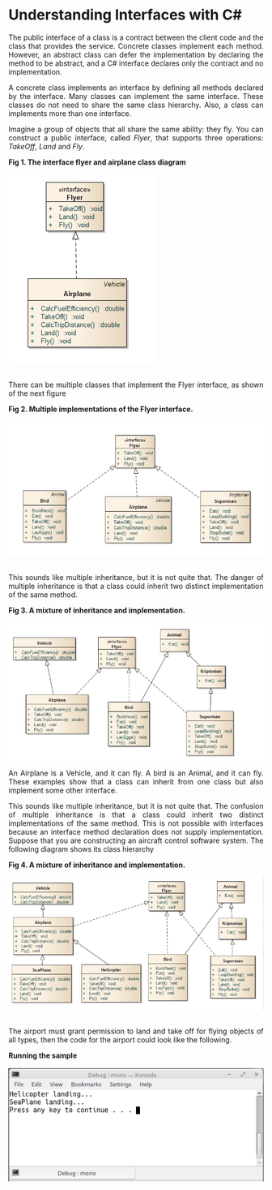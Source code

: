 # Understanding Interfaces with C#

<p align="justify">
    The public interface of a class is a contract between the client code and the class that provides the service. Concrete classes implement each method. However, an abstract class can defer the implementation by declaring the method to be abstract, and a C# interface declares only the contract and no implementation.
    </p>
    <p align="justify">
    A concrete class implements an interface by defining all methods declared by the interface. Many classes can implement the same interface. These classes do not need to share the same class hierarchy. Also, a class can implements more than one interface.
    </p>
    <p align="justify">
    Imagine a group of objects that all share the same ability: they fly. You can construct a public interface, called <i>Flyer</i>, that supports three operations: <i>TakeOff</i>, <i>Land</i> and <i>Fly</i>.
    </p>
    <div><b>Fig 1. The interface flyer and airplane class diagram</b></div><br>
    <div>
    <IMG src="picture_library/interfaces/fig1.png">
    </div><br>
    <p align="justify">
    There can be multiple classes that implement the Flyer interface, as shown of the next figure
    </p>
    <div><b>Fig 2. Multiple implementations of the Flyer interface.</b></div><br>
    <div>
    <IMG src="picture_library/interfaces/fig2.png">
    </div><br>
    <p align="justify">
    This sounds like multiple inheritance, but it is not quite that. The danger of multiple inheritance is that a class could inherit two distinct implementation of the same method.
    </p>
    <div><b>Fig 3. A mixture of inheritance and implementation.</b></div><br>
    <div>
    <IMG src="picture_library/interfaces/fig3.png">
    </div>
    <p align="justify">
    An Airplane is a Vehicle, and it can fly. A bird is an Animal, and it can fly. These examples show that a class can inherit from one class but also implement some other interface.
    </p>
    <p align="justify">
    This sounds like multiple inheritance, but it is not quite that. The confusion of multiple inheritance is that a class could inherit two distinct implementations of the same method. This is not possible with interfaces because an interface method declaration does not supply implementation.
    Suppose that you are constructing an aircraft control software system. The following diagram shows its class hierarchy
    </p>
    <div><b>Fig 4. A mixture of inheritance and implementation.</b></div><br>
    <div>
    <IMG src="picture_library/interfaces/fig4.png" width="777">
    </div><br>
    <p align="justify">
    The airport must grant permission to land and take off for flying objects of all types, then the code for the airport could look like the following.
    </p>
    <div><b>Running the sample</b></div><br>
    <div>
    <IMG src="picture_library/interfaces/Interfacesout.png">
    </div>
